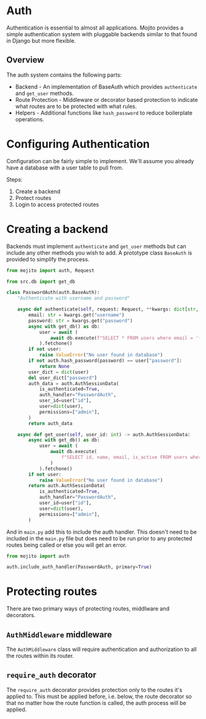 # Auth

Authentication is essential to almost all applications. Mojito provides a simple authentication system with pluggable backends similar to that found in Django but more flexible.

## Overview
The auth system contains the following parts:
- Backend - An implementation of BaseAuth which provides `authenticate` and `get_user` methods.
- Route Protection - Middleware or decorator based protection to indicate what routes are to be protected with what rules.
- Helpers - Additional functions like `hash_password` to reduce boilerplate operations.

# Configuring Authentication
Configuration can be fairly simple to implement. We'll assume you already have a database with a user table to pull from.

Steps:
1. Create a backend
2. Protect routes
3. Login to access protected routes

# Creating a backend
Backends must implement `authenticate` and `get_user` methods but can include any other methods you wish to add. A prototype class `BaseAuth` is provided to simplify the process.

```py title="src/auth.py"
from mojito import auth, Request

from src.db import get_db

class PasswordAuth(auth.BaseAuth):
    "Authenticate with username and password"

    async def authenticate(self, request: Request, **kwargs: dict[str, str]):
        email: str = kwargs.get("username")
        password: str = kwargs.get("password")
        async with get_db() as db:
            user = await (
                await db.execute(f"SELECT * FROM users where email = '{email}'")
            ).fetchone()
        if not user:
            raise ValueError("No user found in database")
        if not auth.hash_password(password) == user["password"]:
            return None
        user_dict = dict(user)
        del user_dict["password"]
        auth_data = auth.AuthSessionData(
            is_authenticated=True,
            auth_handler="PasswordAuth",
            user_id=user["id"],
            user=dict(user),
            permissions=["admin"],
        )
        return auth_data

    async def get_user(self, user_id: int) -> auth.AuthSessionData:
        async with get_db() as db:
            user = await (
                await db.execute(
                    f"SELECT id, name, email, is_active FROM users where id = {user_id}"
                )
            ).fetchone()
        if not user:
            raise ValueError("No user found in database")
        return auth.AuthSessionData(
            is_authenticated=True,
            auth_handler="PasswordAuth",
            user_id=user["id"],
            user=dict(user),
            permissions=["admin"],
        )


```

And in `main.py` add this to include the auth handler. This doesn't need to be included in the `main.py` file but does need to be run prior to any protected routes being called or else you will get an error.
```py title="src/main.py"
from mojito import auth

auth.include_auth_handler(PasswordAuth, primary=True)
```

# Protecting routes
There are two primary ways of protecting routes, middlware and decorators.

## `AuthMiddleware` middleware
The `AuthMiddleware` class will require authentication and authorization to all the routes within its router.

## `require_auth` decorator
The `require_auth` decorator provides protection only to the routes it's applied to. This must be applied before, i.e. below, the route decorator so that no matter how the route function is called, the auth process will be applied.